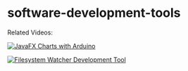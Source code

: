 # software-development-tools

Related Videos:

[![JavaFX Charts with Arduino ](https://img.youtube.com/vi/1HcvU2VjIwE/0.jpg)](https://www.youtube.com/watch?v=1HcvU2VjIwE)

[![Filesystem Watcher Development Tool](https://img.youtube.com/vi/Lq4KE9uKa_8/0.jpg)](https://www.youtube.com/watch?v=Lq4KE9uKa_8)
